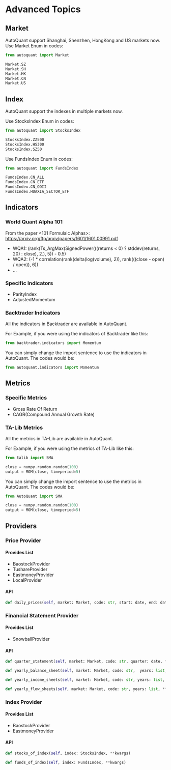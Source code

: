 


# Advanced Topics

## Market
AutoQuant support Shanghai, Shenzhen, HongKong and US markets now.
Use Market Enum in codes:

```python
from autoquant import Market

Market.SZ
Market.SH
Market.HK
Market.CN
Market.US
```

## Index
AutoQuant support the indexes in multiple markets now.

Use StocksIndex Enum in codes:
```python
from autoquant import StocksIndex

StocksIndex.ZZ500
StocksIndex.HS300
StocksIndex.SZ50
```

Use FundsIndex Enum in codes:

```python
from autoquant import FundsIndex

FundsIndex.CN_ALL
FundsIndex.CN_ETF
FundsIndex.CN_QDII
FundsIndex.HUAXIA_SECTOR_ETF
```

## Indicators

### World Quant Alpha 101
From the paper <101 Formulaic Alphas>: https://arxiv.org/ftp/arxiv/papers/1601/1601.00991.pdf

- WQA1: (rank(Ts_ArgMax(SignedPower(((returns < 0) ? stddev(returns, 20) : close), 2.), 5)) - 0.5)
- WQA2: (-1 * correlation(rank(delta(log(volume), 2)), rank(((close - open) / open)), 6))
- ...

### Specific Indicators
- ParityIndex
- AdjustedMomentum

### Backtrader Indicators
All the indicators in Backtrader are available in AutoQuant.

For Example, if you were using the indicators of Backtrader like this:

```python
from backtrader.indicators import Momentum
```

You can simply change the import sentence to use the indicators in AutoQuant. The codes would be:

```python
from autoquant.indicators import Momentum
```


## Metrics

### Specific Metrics

- Gross Rate Of Return
- CAGR(Compound Annual Growth Rate) 


### TA-Lib Metrics
All the metrics in TA-Lib are available in AutoQuant.

For Example, if you were using the metrics of TA-Lib like this:

```python
from talib import SMA

close = numpy.random.random(100)
output = MOM(close, timeperiod=5)
```

You can simply change the import sentence to use the metrics in AutoQuant. The codes would be:

```python
from AutoQuant import SMA

close = numpy.random.random(100)
output = MOM(close, timeperiod=5)
```


## Providers
### Price Provider

#### Provides List

- BaostockProvider
- TushareProvider
- EastmoneyProvider
- LocalProvider

#### API
```python
def daily_prices(self, market: Market, code: str, start: date, end: date, **kwargs)

```


### Financial Statement Provider


#### Provides List
- SnowballProvider


#### API

```python
def quarter_statement(self, market: Market, code: str, quarter: date, **kwargs)

def yearly_balance_sheet(self, market: Market, code: str,  years: list, **kwargs)

def yearly_income_sheets(self, market: Market, code: str, years: list, **kwargs)

def yearly_flow_sheets(self, market: Market, code: str, years: list, **kwargs)

```

### Index Provider


#### Provides List
- BaostockProvider
- EastmoneyProvider


#### API

```python
def stocks_of_index(self, index: StocksIndex, **kwargs)

def funds_of_index(self, index: FundsIndex, **kwargs)
```
